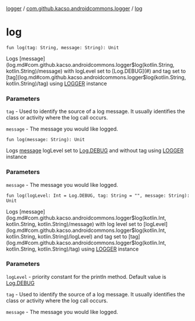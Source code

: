 [logger](../index.md) / [com.github.kacso.androidcommons.logger](index.md) / [log](.)

# log

`fun log(tag: String, message: String): Unit`

Logs [message](log.md#com.github.kacso.androidcommons.logger$log(kotlin.String, kotlin.String)/message) with logLevel set to [Log.DEBUG](#) and tag set to [tag](log.md#com.github.kacso.androidcommons.logger$log(kotlin.String, kotlin.String)/tag) using [LOGGER](-l-o-g-g-e-r.md) instance

### Parameters

`tag` - Used to identify the source of a log message.  It usually identifies
the class or activity where the log call occurs.

`message` - The message you would like logged.

`fun log(message: String): Unit`

Logs [message](log.md#com.github.kacso.androidcommons.logger$log(kotlin.String)/message) logLevel set to [Log.DEBUG](#) and without tag using [LOGGER](-l-o-g-g-e-r.md) instance

### Parameters

`message` - The message you would like logged.

`fun log(logLevel: Int = Log.DEBUG, tag: String = "", message: String): Unit`

Logs [message](log.md#com.github.kacso.androidcommons.logger$log(kotlin.Int, kotlin.String, kotlin.String)/message) with log level set to [logLevel](log.md#com.github.kacso.androidcommons.logger$log(kotlin.Int, kotlin.String, kotlin.String)/logLevel) and tag set to [tag](log.md#com.github.kacso.androidcommons.logger$log(kotlin.Int, kotlin.String, kotlin.String)/tag) using [LOGGER](-l-o-g-g-e-r.md) instance

### Parameters

`logLevel` - priority constant for the println method. Default value is [Log.DEBUG](#)

`tag` - Used to identify the source of a log message.  It usually identifies
the class or activity where the log call occurs.

`message` - The message you would like logged.